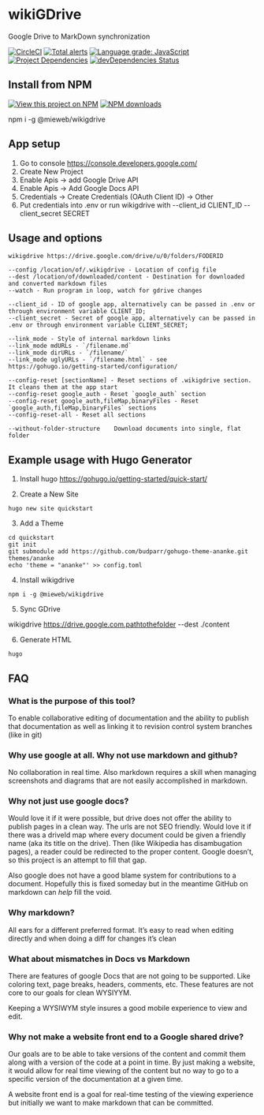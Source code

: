 # wikiGDrive

Google Drive to MarkDown synchronization

[![CircleCI](https://circleci.com/gh/mieweb/wikiGDrive.svg?style=svg)](https://circleci.com/gh/mieweb/wikiGDrive)
[![Total alerts](https://img.shields.io/lgtm/alerts/g/mieweb/wikiGDrive.svg?logo=lgtm&logoWidth=18)](https://lgtm.com/projects/g/mieweb/wikiGDrive/alerts/)
[![Language grade: JavaScript](https://img.shields.io/lgtm/grade/javascript/g/mieweb/wikiGDrive.svg?logo=lgtm&logoWidth=18)](https://lgtm.com/projects/g/mieweb/wikiGDrive/context:javascript)
[![Project Dependencies](https://david-dm.org/mieweb/wikiGDrive.svg)](https://david-dm.org/mieweb/wikiGDrive)
[![devDependencies Status](https://david-dm.org/mieweb/wikiGDrive/dev-status.svg)](https://david-dm.org/mieweb/wikiGDrive?type=dev)


## Install from NPM

[![View this project on NPM](https://img.shields.io/npm/v/@mieweb/wikigdrive.svg)](https://www.npmjs.com/package/@mieweb/wikigdrive)
[![NPM downloads](https://img.shields.io/npm/dm/@mieweb/wikigdrive.svg)](https://www.npmjs.com/package/@mieweb/wikigdrive)

npm i -g @mieweb/wikigdrive

## App setup

1. Go to console https://console.developers.google.com/
2. Create New Project 
2. Enable Apis -> add Google Drive API
3. Enable Apis -> Add Google Docs API
4. Credentials ->  Create Credentials (OAuth Client ID) -> Other
5. Put credentials into .env or run wikigdrive with --client_id CLIENT_ID --client_secret SECRET

## Usage and options

```
wikigdrive https://drive.google.com/drive/u/0/folders/FODERID

--config /location/of/.wikigdrive - Location of config file
--dest /location/of/downloaded/content - Destination for downloaded and converted markdown files
--watch - Run program in loop, watch for gdrive changes

--client_id - ID of google app, alternatively can be passed in .env or through environment variable CLIENT_ID;
--client_secret - Secret of google app, alternatively can be passed in .env or through environment variable CLIENT_SECRET;

--link_mode - Style of internal markdown links
--link_mode mdURLs - `/filename.md`
--link_mode dirURLs - `/filename/`
--link_mode uglyURLs - `/filename.html` - see https://gohugo.io/getting-started/configuration/

--config-reset [sectionName] - Reset sections of .wikigdrive section. It cleans them at the app start
--config-reset google_auth - Reset `google_auth` section
--config-reset google_auth,fileMap,binaryFiles - Reset `google_auth,fileMap,binaryFiles` sections
--config-reset-all - Reset all sections

--without-folder-structure    Download documents into single, flat folder
```

## Example usage with Hugo Generator

1. Install hugo https://gohugo.io/getting-started/quick-start/

2. Create a New Site

```
hugo new site quickstart
```

3. Add a Theme

```
cd quickstart
git init
git submodule add https://github.com/budparr/gohugo-theme-ananke.git themes/ananke
echo 'theme = "ananke"' >> config.toml
```

4. Install wikigdrive

```
npm i -g @mieweb/wikigdrive
```

5. Sync GDrive

wikigdrive https://drive.google.com.pathtothefolder --dest ./content

6. Generate HTML

```
hugo
```

## FAQ

### What is the purpose of this tool?

To enable collaborative editing of documentation and the ability to publish that documentation as well as linking it to revision control system branches (like in git)

### Why use google at all. Why not use markdown and github?

No collaboration in real time. Also markdown requires a skill when managing screenshots and diagrams that are not easily accomplished in markdown. 

### Why not just use google docs?

Would love it if it were possible, but drive does not offer the ability to publish pages in a clean way. The urls are not SEO friendly. Would love it if there was a driveId map where every document could be given a friendly name (aka its title on the drive). Then (like Wikipedia has disambugation pages), a reader could be redirected to the proper content. Google doesn’t, so this project is an attempt to fill that gap. 

Also google does not have a good blame system for contributions to a document. Hopefully this is fixed someday but in the meantime GitHub on markdown can *help* fill the void. 

### Why markdown?

All ears for a different preferred format. It’s easy to read when editing directly and when doing a diff for changes it’s clean

### What about mismatches in Docs vs Markdown

There are features of google Docs that are not going to be supported. Like coloring text, page breaks, headers, comments, etc. These features are not core to our goals for clean WYSIYYM. 

Keeping a WYSIWYM style insures a good mobile experience to view and edit. 

### Why not make a website front end to a Google shared drive?

Our goals are to be able to take versions of the content and commit them along with a version of the code at a point in time. By just making a website, it would allow for real time viewing of the content but no way to go to a specific version of the documentation at a given time.

A website front end is a goal for real-time testing of the viewing experience but initially we want to make markdown that can be committed. 
